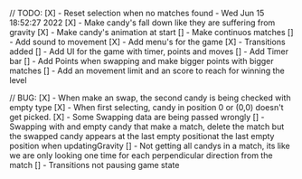 // TODO:
[X] - Reset selection when no matches found - Wed Jun 15 18:52:27 2022 
[X] - Make candy's fall down like they are suffering from gravity
[X] - Make candy's animation at start
[] - Make continuos matches
[] - Add sound to movement
[X] - Add menu's for the game
[X] - Transitions added
[] - Add UI for the game with timer, points and moves
  [] - Add Timer bar
  [] - Add Points when swapping and make bigger points with bigger matches
  [] - Add an movement limit and an score to reach for winning the level


// BUG:
[X] - When make an swap, the second candy is being checked with empty type
[X] - When first selecting, candy in position 0 or (0,0) doesn't get picked.
[X] - Some Swapping data are being passed wrongly
[] - Swapping with and empty candy that make a match, delete the match but the swapped candy appears at the last empty positionat the last empty position when updatingGravity
[] - Not getting all candys in a match, its like we are only looking one time for each perpendicular direction from the match
[] - Transitions not pausing game state
